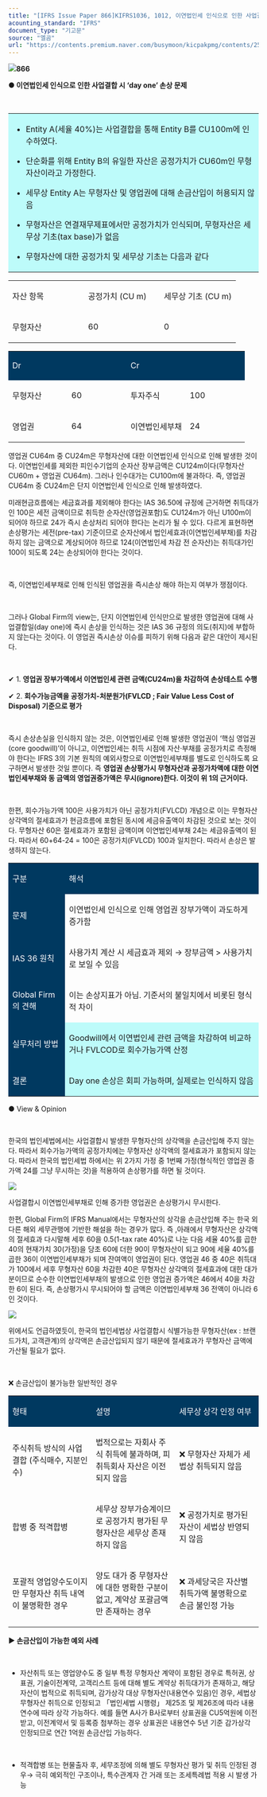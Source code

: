 ```yaml
---
title: "[IFRS Issue Paper 866]KIFRS1036, 1012, 이연법인세 인식으로 인한 사업결합 시 ‘day one’ 손상 문제"
acounting_standard: "IFRS"
document_type: "기고문"
source: "엘곰"
url: "https://contents.premium.naver.com/busymoon/kicpakpmg/contents/250621135446879vd"
---
```

![](https://n2.news.naver.com/l.gif?type=content)**866**

**● 이연법인세 인식으로 인한 사업결합 시 ‘day one’ 손상 문제**

​

<table style=""><tbody><tr><td colspan="3" rowspan="1" style="width: 100.0%; height: 129.0px;  background-color: #bdfbfa;"><div><ul><li><p style=""><span style="">Entity A(세율 40%)는 사업결합을 통해 Entity B를 CU100m에 인수하였다.</span></p></li><li><p style=""><span style="">단순화를 위해 Entity B의 유일한 자산은 공정가치가 CU60m인 무형자산이라고 가정한다.</span></p></li><li><p style=""><span style="">세무상 Entity A는 무형자산 및 영업권에 대해 손금산입이 허용되지 않음</span></p></li><li><p style=""><span style="">무형자산은 연결재무제표에서만 공정가치가 인식되며, 무형자산은 세무상 기초(tax base)가 없음</span></p></li><li><p style=""><span style="">무형자산에 대한 공정가치 및 세무상 기초는 다음과 같다</span></p></li></ul></div></td></tr></tbody></table>

<table style=""><tbody><tr><td colspan="1" rowspan="1" style="width: 33.33%; height: 40.0px;  "><div><p style=""><span style="">자산 항목</span></p></div></td><td colspan="1" rowspan="1" style="width: 33.33%; height: 40.0px;  "><div><p style=""><span style="">공정가치 (CU m)</span></p></div></td><td colspan="1" rowspan="1" style="width: 33.33%; height: 40.0px;  "><div><p style=""><span style="">세무상 기초 (CU m)</span></p></div></td></tr><tr><td colspan="1" rowspan="1" style="width: 33.33%; height: 40.0px;  "><div><p style=""><span style="">무형자산</span></p></div></td><td colspan="1" rowspan="1" style="width: 33.33%; height: 40.0px;  "><div><p style=""><span style="">60</span></p></div></td><td colspan="1" rowspan="1" style="width: 33.33%; height: 40.0px;  "><div><p style=""><span style="">0</span></p></div></td></tr></tbody></table>

<table style=""><tbody><tr><td colspan="1" rowspan="1" style="width: 25.0%; height: 43.0px;  background-color: #003960;"><div><p style=""><span style="color:#ffffff;">Dr</span></p></div></td><td colspan="1" rowspan="1" style="width: 25.0%; height: 43.0px;  background-color: #003960;"><div><p style=""><span style="color:#ffffff;">​</span></p></div></td><td colspan="1" rowspan="1" style="width: 25.0%; height: 43.0px;  background-color: #003960;"><div><p style=""><span style="color:#ffffff;">Cr</span></p></div></td><td colspan="1" rowspan="1" style="width: 25.0%; height: 43.0px;  background-color: #003960;"><div><p style=""><span style="color:#ffffff;">​</span></p></div></td></tr><tr><td colspan="1" rowspan="1" style="width: 25.0%; height: 43.0px;  "><div><p style=""><span style="">무형자산</span></p></div></td><td colspan="1" rowspan="1" style="width: 25.0%; height: 43.0px;  "><div><p style=""><span style="">60</span></p></div></td><td colspan="1" rowspan="1" style="width: 25.0%; height: 43.0px;  "><div><p style=""><span style="">투자주식</span></p></div></td><td colspan="1" rowspan="1" style="width: 25.0%; height: 43.0px;  "><div><p style=""><span style="">100</span></p></div></td></tr><tr><td colspan="1" rowspan="1" style="width: 25.0%; height: 43.0px;  "><div><p style=""><span style="">영업권</span></p></div></td><td colspan="1" rowspan="1" style="width: 25.0%; height: 43.0px;  "><div><p style=""><span style="">64</span></p></div></td><td colspan="1" rowspan="1" style="width: 25.0%; height: 43.0px;  "><div><p style=""><span style="">이연법인세부채</span></p></div></td><td colspan="1" rowspan="1" style="width: 25.0%; height: 43.0px;  "><div><p style=""><span style="">24</span></p></div></td></tr></tbody></table>

영업권 CU64m 중 CU24m은 무형자산에 대한 이연법인세 인식으로 인해 발생한 것이다. 이연법인세를 제외한 피인수기업의 순자산 장부금액은 CU124m이다(무형자산 CU60m + 영업권 CU64m). 그러나 인수대가는 CU100m에 불과하다. 즉, 영업권 CU64m 중 CU24m은 단지 이연법인세 인식으로 인해 발생하였다.

미래현금흐름에는 세금효과를 제외해야 한다는 IAS 36.50에 규정에 근거하면 취득대가인 100은 세전 금액이므로 취득한 순자산(영업권포함)도 CU124m가 아닌 U100m이 되어야 하므로 24가 즉시 손상처리 되어야 한다는 논리가 될 수 있다. 다르게 표현하면 손상평가는 세전(pre-tax) 기준이므로 순자산에서 법인세효과(이연법인세부채)를 차감하지 않는 금액으로 계상되어야 하므로 124(이연법인세 차감 전 순자산)는 취득대가인 100이 되도록 24는 손상되어야 한다는 것이다.

​

즉, 이연법인세부채로 인해 인식된 영업권을 즉시손상 해야 하는지 여부가 쟁점이다.

​

그러나 Global Firm의 view는, 단지 이연법인세 인식만으로 발생한 영업권에 대해 사업결합일(day one)에 즉시 손상을 인식하는 것은 IAS 36 규정의 의도(취지)에 부합하지 않는다는 것이다. 이 영업권 즉시손상 이슈를 피하기 위해 다음과 같은 대안이 제시된다.

​

✔ 1. **영업권 장부가액에서 이연법인세 관련 금액(CU24m)을 차감하여 손상테스트 수행**

✔ 2. **회수가능금액을 공정가치-처분원가(FVLCD ; Fair Value Less Cost of Disposal) 기준으로 평가**

**​**

즉시 손상손실을 인식하지 않는 것은, 이연법인세로 인해 발생한 영업권이 ‘핵심 영업권(core goodwill)’이 아니고, 이연법인세는 취득 시점에 자산·부채를 공정가치로 측정해야 한다는 IFRS 3의 기본 원칙의 예외사항으로 이연법인세부채를 별도로 인식하도록 요구하면서 발생한 것일 뿐이다. 즉 **영업권 손상평가시 무형자산과 공정가차액에 대한 이연법인세부채와 동 금액의 영업권증가액은 무시(ignore)한다. 이것이 위 1의 근거이다.**

**​**

한편, 회수가능가액 100은 사용가치가 아닌 공정가치(FVLCD) 개념으로 이는 무형자산 상각액의 절세효과가 현금흐름에 포함된 동시에 세금유출액이 차감된 것으로 보는 것이다. 무형자산 60은 절세효과가 포함된 금액이며 이연법인세부채 24는 세금유출액이 된다. 따라서 60+64-24 = 100은 공정가치(FVLCD) 100과 일치한다. 따라서 손상은 발생하지 않는다.

<table style=""><tbody><tr><td colspan="1" rowspan="1" style="width: 22.64%; height: 40.0px;  background-color: #003960;"><div><p style=""><span style="color:#ffffff;">구분</span></p></div></td><td colspan="1" rowspan="1" style="width: 77.36%; height: 40.0px;  background-color: #003960;"><div><p style=""><span style="color:#ffffff;">해석</span></p></div></td></tr><tr><td colspan="1" rowspan="1" style="width: 22.64%; height: 40.0px;  background-color: #003960;"><div><p style=""><span style="color:#ffffff;">문제</span></p></div></td><td colspan="1" rowspan="1" style="width: 77.36%; height: 40.0px;  "><div><p style=""><span style="">이연법인세 인식으로 인해 영업권 장부가액이 과도하게 증가함</span></p></div></td></tr><tr><td colspan="1" rowspan="1" style="width: 22.64%; height: 40.0px;  background-color: #003960;"><div><p style=""><span style="color:#ffffff;">IAS 36 원칙</span></p></div></td><td colspan="1" rowspan="1" style="width: 77.36%; height: 40.0px;  "><div><p style=""><span style="">사용가치 계산 시 세금효과 제외 → 장부금액 &gt; 사용가치로 보일 수 있음</span></p></div></td></tr><tr><td colspan="1" rowspan="1" style="width: 22.64%; height: 40.0px;  background-color: #003960;"><div><p style=""><span style="color:#ffffff;">Global Firm의 견해</span></p></div></td><td colspan="1" rowspan="1" style="width: 77.36%; height: 40.0px;  "><div><p style=""><span style="">이는 손상지표가 아님</span><span style="">. 기준서의 불일치에서 비롯된 형식적 차이</span></p></div></td></tr><tr><td colspan="1" rowspan="1" style="width: 22.64%; height: 40.0px;  background-color: #003960;"><div><p style=""><span style="color:#ffffff;">실무처리 방법</span></p></div></td><td colspan="1" rowspan="1" style="width: 77.36%; height: 40.0px;  background-color: #bdfbfa;"><div><p style=""><span style="background-color:#bdfbfa;">Goodwill에서 이연법인세 관련 금액을 차감하여 비교하거나 FVLCOD로 회수가능가액 산정</span></p></div></td></tr><tr><td colspan="1" rowspan="1" style="width: 22.64%; height: 40.0px;  background-color: #003960;"><div><p style=""><span style="color:#ffffff;">결론</span></p></div></td><td colspan="1" rowspan="1" style="width: 77.36%; height: 40.0px;  background-color: #bdfbfa;"><div><p style=""><span style="background-color:#bdfbfa;">Day one 손상은 회피 가능하며, 실제로는 인식하지 않음</span></p></div></td></tr></tbody></table>

● View & Opinion

​

한국의 법인세법에서는 사업결합시 발생한 무형자산의 상각액을 손금산입해 주지 않는다. 따라서 회수가능가액의 공정가치에는 무형자산 상각액의 절세효과가 포함되지 않는다. 따라서 한국의 법인세법 하에서는 위 2가지 가정 중 1번째 가정(형식적인 영업권 증가액 24를 그냥 무시하는 것)을 적용하여 손상평가를 하면 될 것이다.

![](https://scs-phinf.pstatic.net/MjAyNTA2MjFfMTA4/MDAxNzUwNDgxNTM2NDY5.AVetFcHYPUdMEfAtDQ2Aky_ilR1Wcyk6vsJj9R2t0j8g.hc3MNOvmbIF4cF7r5M7FZJXqk82u5yu4Tm_q7C9Pi_Yg.PNG/image.png?type=w800)

사업결합시 이연법인세부채로 인해 증가한 영업권은 손상평가시 무시한다.

한편, Global Firm의 IFRS Manual에서는 무형자산의 상각을 손금산입해 주는 한국 외 다른 해외 세무관행에 기반한 해설을 하는 경우가 많다. 즉 ,아래에서 무형자산은 상각액의 절세효과 다시말해 세후 60을 0.5(1-tax rate 40%)로 나눈 다음 세율 40%를 곱한 40의 현재가치 30(가정)을 당초 60에 더한 90이 무형자산이 되고 90에 세율 40%를 곱한 36이 이연법인세부채가 되며 잔여액이 영업권이 된다. 영업권 46 중 40은 취득대가 100에서 세후 무형자산 60을 차감한 40은 무형자산 상각액의 절세효과에 대한 대가분이므로 순수한 이연법인세부채의 발생으로 인한 영업권 증가액은 46에서 40을 차감한 6이 된다. 즉, 손상평가시 무시되어야 할 금액은 이연법인세부채 36 전액이 아니라 6인 것이다.

![](https://scs-phinf.pstatic.net/MjAyNTA2MjFfMjMy/MDAxNzUwNDgyNDA2Nzk2.S0vEH8Y4AZbLqLPbQXJ0igKfynKlmcr-VRaYTuOw2n4g.HWyA-KE7OiueusOVNf7aRXgNNWu4kympA6HvUrfc-cAg.PNG/image.png?type=w800)

위에서도 언급하였듯이, 한국의 법인세법상 사업결합시 식별가능한 무형자산(ex : 브랜드가치, 고객관계)의 상각액은 손금산입되지 않기 때문에 절세효과가 무형자산 금액에 가산될 필요가 없다.

​

❌ 손금산입이 불가능한 일반적인 경우

<table style=""><tbody><tr><td colspan="1" rowspan="1" style="width: 33.34%; height: 40.0px;  background-color: #003960;"><div><p style=""><span style="color:#ffffff;">형태</span></p></div></td><td colspan="1" rowspan="1" style="width: 33.34%; height: 40.0px;  background-color: #003960;"><div><p style=""><span style="color:#ffffff;">설명</span></p></div></td><td colspan="1" rowspan="1" style="width: 33.34%; height: 40.0px;  background-color: #003960;"><div><p style=""><span style="color:#ffffff;">세무상 상각 인정 여부</span></p></div></td></tr><tr><td colspan="1" rowspan="1" style="width: 33.34%; height: 40.0px;  "><div><p style=""><span style="">주식취득 방식의 사업결합 (주식매수, 지분인수)</span></p></div></td><td colspan="1" rowspan="1" style="width: 33.34%; height: 40.0px;  "><div><p style=""><span style="">법적으로는 자회사 주식 취득에 불과하며, 피취득회사 자산은 이전되지 않음</span></p></div></td><td colspan="1" rowspan="1" style="width: 33.34%; height: 40.0px;  "><div><p style=""><span style="">❌ 무형자산 자체가 세법상 취득되지 않음</span></p></div></td></tr><tr><td colspan="1" rowspan="1" style="width: 33.34%; height: 40.0px;  "><div><p style=""><span style="">합병 중 적격합병</span></p></div></td><td colspan="1" rowspan="1" style="width: 33.34%; height: 40.0px;  "><div><p style=""><span style="">세무상 장부가승계이므로 공정가치 평가된 무형자산은 세무상 존재하지 않음</span></p></div></td><td colspan="1" rowspan="1" style="width: 33.34%; height: 40.0px;  "><div><p style=""><span style="">❌ 공정가치로 평가된 자산이 세법상 반영되지 않음</span></p></div></td></tr><tr><td colspan="1" rowspan="1" style="width: 33.34%; height: 40.0px;  "><div><p style=""><span style="">포괄적 영업양수도이지만 무형자산 취득 내역이 불명확한 경우</span></p></div></td><td colspan="1" rowspan="1" style="width: 33.34%; height: 40.0px;  "><div><p style=""><span style="">양도 대가 중 무형자산에 대한 명확한 구분이 없고, 계약상 포괄금액만 존재하는 경우</span></p></div></td><td colspan="1" rowspan="1" style="width: 33.34%; height: 40.0px;  "><div><p style=""><span style="">❌ 과세당국은 자산별 취득가액 불명확으로 손금 불인정 가능</span></p></div></td></tr></tbody></table>

**▶ 손금산입이 가능한 예외 사례**

​

- 자산취득 또는 영업양수도 중 일부 특정 무형자산 계약이 포함된 경우로 특허권, 상표권, 기술이전계약, 고객리스트 등에 대해 별도 계약상 취득대가가 존재하고, 해당 자산이 법적으로 취득되며, 감가상각 대상 무형자산(내용연수 있음)인 경우, 세법상 무형자산 취득으로 인정되고 「법인세법 시행령」 제25조 및 제26조에 따라 내용연수에 따라 상각 가능하다. 예를 들면 A사가 B사로부터 상표권을 CU5억원에 이전받고, 이전계약서 및 등록증 첨부하는 경우 상표권은 내용연수 5년 기준 감가상각 인정되므로 연간 1억원 손금산입 가능하다.

​

- 적격합병 또는 현물출자 후, 세무조정에 의해 별도 무형자산 평가 및 취득 인정된 경우→ 극히 예외적인 구조이나, 특수관계자 간 거래 또는 조세특례법 적용 시 발생 가능